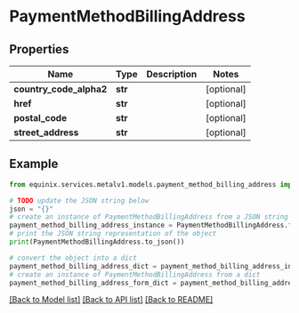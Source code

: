 # PaymentMethodBillingAddress


## Properties

Name | Type | Description | Notes
------------ | ------------- | ------------- | -------------
**country_code_alpha2** | **str** |  | [optional] 
**href** | **str** |  | [optional] 
**postal_code** | **str** |  | [optional] 
**street_address** | **str** |  | [optional] 

## Example

```python
from equinix.services.metalv1.models.payment_method_billing_address import PaymentMethodBillingAddress

# TODO update the JSON string below
json = "{}"
# create an instance of PaymentMethodBillingAddress from a JSON string
payment_method_billing_address_instance = PaymentMethodBillingAddress.from_json(json)
# print the JSON string representation of the object
print(PaymentMethodBillingAddress.to_json())

# convert the object into a dict
payment_method_billing_address_dict = payment_method_billing_address_instance.to_dict()
# create an instance of PaymentMethodBillingAddress from a dict
payment_method_billing_address_form_dict = payment_method_billing_address.from_dict(payment_method_billing_address_dict)
```
[[Back to Model list]](../README.md#documentation-for-models) [[Back to API list]](../README.md#documentation-for-api-endpoints) [[Back to README]](../README.md)


